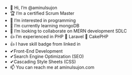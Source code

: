 - 👋 Hi, I’m @aminulsujon
- 🏆 I’m a certified Scrum Master
- 👀 I’m interested in programming
- 🌱 I’m currently learning mongoDB
- 💞️ I’m looking to collaborate on MERN development SDLC
- 👍 I’m experienced in PHP 💖 Laravel 💖 CakePHP
- 👍 I have skill badge from linked in 
-    ✔Front-End Development 
-    ✔Search Engine Optimization (SEO) 
-    ✔Cascading Style Sheets (CSS)
- 📫 You can reach me at aminulsujon.com

<!---
aminulsujon/aminulsujon is a ✨ special ✨ repository because its `README.md` (this file) appears on your GitHub profile.
You can click the Preview link to take a look at your changes.
--->

